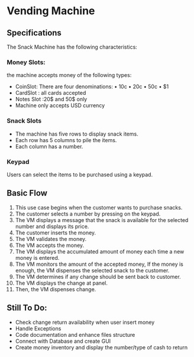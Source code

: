 # Vending Machine

## Specifications 
The Snack Machine has the following characteristics:
### Money Slots:
 the machine accepts money of the following types:
- CoinSlot: There are four denominations: • 10c • 20c • 50c • $1 
- CardSlot : all cards accepted
- Notes Slot :20$ and 50$ only
- Machine only accepts USD currency
### Snack Slots
- The machine has five rows to display snack items.
- Each row has 5 columns to pile the items.
- Each column has a number.
### Keypad
Users can select the items to be purchased using a keypad.

## Basic Flow
1.	This use case begins when the customer wants to purchase snacks.
2.	The customer selects a number by pressing on the keypad. 
3.	The VM displays a message that the snack is available for the selected number and displays its price.
4.	The customer inserts the money.
5.	The VM validates the money.
6.	The VM accepts the money. 
7.	The VM displays the accumulated amount of money each time a new money is entered.
8.	The VM monitors the amount of the accepted money, If the money is enough, the VM dispenses the selected snack to the customer. 
9.	The VM determines if any change should be sent back to customer.
10.	The VM displays the change at panel. 
11.	Then, the VM dispenses change.

## Still To Do:
- Check change return availability when user insert money
- Handle Exceptions
- Code documentation and enhance files structure
- Connect with Database and create GUI
- Create money inventory and display the number/type of cash to return
